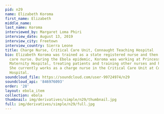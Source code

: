 ```yaml
---
pid: n29
name: Elizabeth Koroma
first_name: Elizabeth
middle_name: 
last_name: Koroma
interviewed_by: Margaret Loma Phiri
interview_date: August 13, 2019
interview_city: Freetown
interview_country: Sierra Leone
title: Charge Nurse, Critical Care Unit, Connaught Teaching Hospital
bio: Elizabeth Koroma was trained as a state registered nurse and then as a critical
  care nurse. During the Ebola epidemic, Koroma was working at Princess Christian
  Maternity Hospital, treating patients and training other nurses and healthcare workers.
  She currently works as a charge nurse in the Critical Care Unit at Connaught Teaching
  Hospital.
soundcloud_file: https://soundcloud.com/user-99724974/n29
soundcloud_api: '846976093'
order: '28'
layout: ebola_item
collection: ebola
thumbnail: img/derivatives/simple/n29/thumbnail.jpg
full: img/derivatives/simple/n29/full.jpg
---
```

